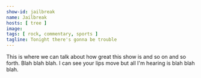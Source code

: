 ```yaml
---
show-id: jailbreak
name: Jailbreak
hosts: [ tree ]
image:
tags: [ rock, commentary, sports ]
tagline: Tonight there's gonna be trouble
---
```


This is where we can talk about how great this show is and so on and so forth. Blah blah blah. I can see your lips move but all I'm hearing is blah blah blah.
